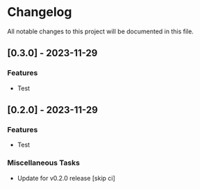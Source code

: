 # Changelog

All notable changes to this project will be documented in this file.

## [0.3.0] - 2023-11-29

### Features

- Test

## [0.2.0] - 2023-11-29

### Features

- Test

### Miscellaneous Tasks

- Update for v0.2.0 release [skip ci]

<!-- generated by git-cliff -->
